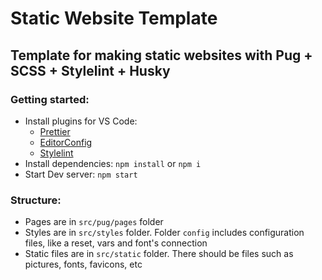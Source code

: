 # Static Website Template

## Template for making static websites with Pug + SCSS + Stylelint + Husky

### Getting started:

- Install plugins for VS Code:
  - [Prettier](https://marketplace.visualstudio.com/items?itemName=esbenp.prettier-vscode)
  - [EditorConfig](https://marketplace.visualstudio.com/items?itemName=EditorConfig.EditorConfig)
  - [Stylelint](https://marketplace.visualstudio.com/items?itemName=stylelint.vscode-stylelint)
- Install dependencies: `npm install` or `npm i`
- Start Dev server: `npm start`

### Structure:
- Pages are in `src/pug/pages` folder
- Styles are in `src/styles` folder. Folder `config` includes configuration files, like a reset, vars and font's connection
- Static files are in `src/static` folder. There should be files such as pictures, fonts, favicons, etc
